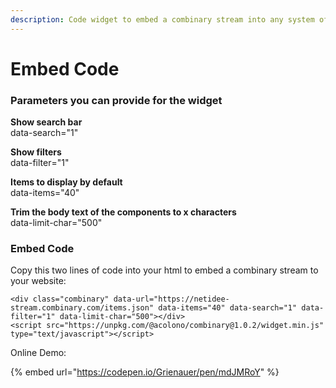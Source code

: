 ```yaml
---
description: Code widget to embed a combinary stream into any system of framework
---
```


# Embed Code

### Parameters you can provide for the widget

**Show search bar**  
data-search="1"

**Show filters**  
data-filter="1"

**Items to display by default**  
data-items="40"

**Trim the body text of the components to x characters**  
data-limit-char="500"

### Embed Code

Copy this two lines of code into your html to embed a combinary stream to your website:

```
<div class="combinary" data-url="https://netidee-stream.combinary.com/items.json" data-items="40" data-search="1" data-filter="1" data-limit-char="500"></div>
<script src="https://unpkg.com/@acolono/combinary@1.0.2/widget.min.js" type="text/javascript"></script>
```

Online Demo:

{% embed url="https://codepen.io/Grienauer/pen/mdJMRoY" %}



